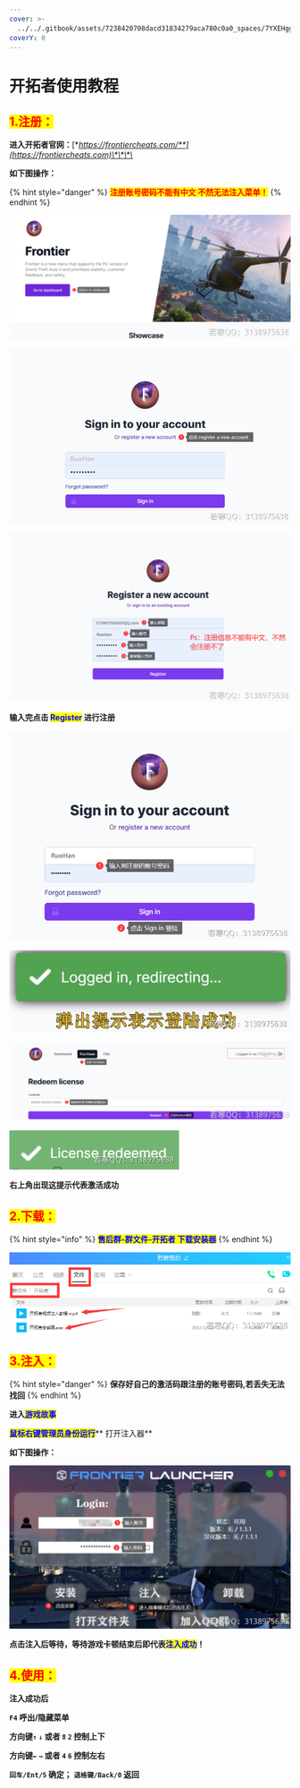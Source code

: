 ```yaml
---
cover: >-
  ../../.gitbook/assets/7238420708dacd31834279aca780c0a0_spaces/7YXEHggLzaiKwZjRSOD4/uploads/6UrsmraHdaOBBuBj4mzE/screenshot_alt=media&token=413092ef-fe5a-4f80-8829-761b6839dfda.jpg
coverY: 0
---
```


# 开拓者使用教程

## <mark style="color:red;">1.注册：</mark>

**进入开拓者官网：**[**https://frontiercheats.com/**](https://frontiercheats.com)\*\*\*\*

**如下图操作：**

{% hint style="danger" %}
<mark style="color:red;">**注册账号密码不能有中文 不然无法注入菜单！**</mark>
{% endhint %}

![](<../../.gitbook/assets/image (6) (1).png>)

![](<../../.gitbook/assets/image (22) (1) (1) (1) (1) (1) (1).png>)

![](<../../.gitbook/assets/image (48) (1) (1) (1) (1) (1).png>)

**输入完点击 **<mark style="color:blue;">**Register**</mark>** 进行注册**

![](<../../.gitbook/assets/image (29) (1) (1) (1) (1) (1) (1) (1).png>)

![](<../../.gitbook/assets/image (49) (1) (1) (1) (1) (1) (1).png>)

![](<../../.gitbook/assets/image (52) (1) (1) (1) (1) (1) (1) (1).png>)

![](<../../.gitbook/assets/image (13) (1) (1) (1).png>)

**右上角出现这提示代表激活成功**

## <mark style="color:red;">2.下载：</mark>

{% hint style="info" %}
<mark style="color:blue;">**售后群-群文件-开拓者 下载安装器**</mark>
{% endhint %}

![](<../../.gitbook/assets/image (14) (1) (1) (1) (1).png>)

## <mark style="color:red;">**3.注入：**</mark>

{% hint style="danger" %}
**保存好自己的激活码跟注册的账号密码,若丢失无法找回**
{% endhint %}

**进入**<mark style="color:blue;">**游戏故事**</mark>

<mark style="color:blue;">**鼠标右键管理员身份运行**</mark>\*\* 打开注入器\*\*

**如下图操作：**

![](<../../.gitbook/assets/image (38) (1) (1) (1) (1) (1).png>)

**点击注入后等待，等待游戏卡顿结束后即代表**<mark style="color:blue;">**注入成功**</mark>**！**

## <mark style="color:red;">**4.使用：**</mark>

**注入成功后**

**`F4` 呼出/隐藏菜单**

**方向键`↑`  `↓` 或者 `8`  `2` 控制上下**

**方向键`←`  `→` 或者 `4`  `6` 控制左右**

**`回车/Ent/5` 确定； `退格键/Back/0` 返回**
